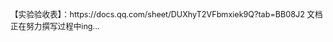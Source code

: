 <br>

<span style="font-size:0.9em">
    【实验验收表】：https://docs.qq.com/sheet/DUXhyT2VFbmxiek9Q?tab=BB08J2 文档正在努力撰写过程中ing...
<span>